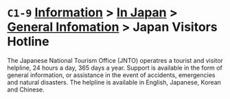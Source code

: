 # `C1-9` [Information](../../) > [In Japan](../) > [General Infomation](../general%20information) > Japan Visitors Hotline

The Japanese National Tourism Office (JNTO) operatres a tourist and visitor helpline, 24 hours a day, 365 days a year. Support is available in the form of general information, or assistance in the event of accidents, emergencies and natural disasters. The helpline is available in English, Japanese, Korean and Chinese.

<!-- insert table of information from JT here  -->
